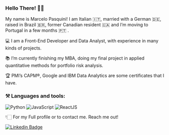 ### Hello There! 👋🏻

My name is Marcelo Pasquini! 
I am Italian 🇮🇹, married with a German 🇩🇪, raised in Brazil 🇧🇷, former Canadian resident 🇨🇦 
and I’m moving to Portugal in a few months 🇵🇹 .

💻  I am a Front-End Developer and Data Analyst, with experience in many kinds of projects.

📚  I’m currently finishing my MBA, doing my final project in applied quantitative methods for portfolio risk analysis.

🏆  PMI’s CAPM®, Google and IBM Data Analytics are some certificates that I have.

### ⚒ Languages and tools:
![Python](https://img.shields.io/badge/Python-FFD43B?style=for-the-badge&logo=python&logoColor=darkgreen)
![JavaScript](https://img.shields.io/badge/JavaScript-F7DF1E?style=for-the-badge&logo=javascript&logoColor=black)
![ReactJS](https://img.shields.io/badge/React-20232A?style=for-the-badge&logo=react&logoColor=61DAFB)

👇🏻  For my Full profile or to contact me. Reach me out!

[![Linkedin Badge](https://img.shields.io/badge/LinkedIn-0077B5?style=for-the-badge&logo=linkedin&logoColor=white)](https://www.linkedin.com/in/mpbrazil)
